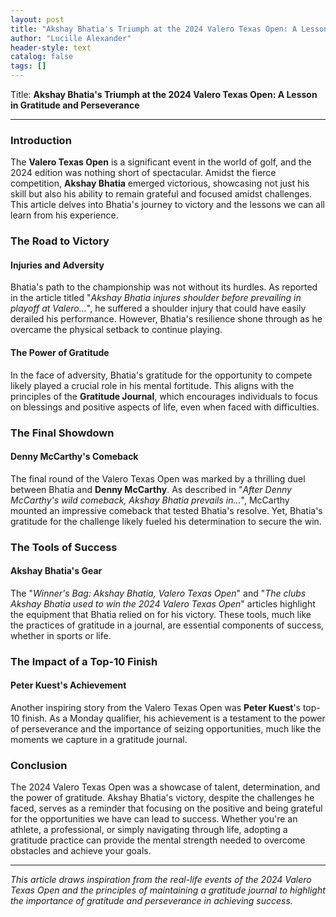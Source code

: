 ```yaml
---
layout: post
title: "Akshay Bhatia's Triumph at the 2024 Valero Texas Open: A Lesson in Gratitude and Perseverance"
author: "Lucille Alexander"
header-style: text
catalog: false
tags: []
---
```


Title: **Akshay Bhatia's Triumph at the 2024 Valero Texas Open: A Lesson in Gratitude and Perseverance**

---

### Introduction

The **Valero Texas Open** is a significant event in the world of golf, and the 2024 edition was nothing short of spectacular. Amidst the fierce competition, **Akshay Bhatia** emerged victorious, showcasing not just his skill but also his ability to remain grateful and focused amidst challenges. This article delves into Bhatia's journey to victory and the lessons we can all learn from his experience.

### The Road to Victory

#### Injuries and Adversity

Bhatia's path to the championship was not without its hurdles. As reported in the article titled "*Akshay Bhatia injures shoulder before prevailing in playoff at Valero...*", he suffered a shoulder injury that could have easily derailed his performance. However, Bhatia's resilience shone through as he overcame the physical setback to continue playing.

#### The Power of Gratitude

In the face of adversity, Bhatia's gratitude for the opportunity to compete likely played a crucial role in his mental fortitude. This aligns with the principles of the **Gratitude Journal**, which encourages individuals to focus on blessings and positive aspects of life, even when faced with difficulties.

### The Final Showdown

#### Denny McCarthy's Comeback

The final round of the Valero Texas Open was marked by a thrilling duel between Bhatia and **Denny McCarthy**. As described in "*After Denny McCarthy's wild comeback, Akshay Bhatia prevails in...*", McCarthy mounted an impressive comeback that tested Bhatia's resolve. Yet, Bhatia's gratitude for the challenge likely fueled his determination to secure the win.

### The Tools of Success

#### Akshay Bhatia's Gear

The "*Winner's Bag: Akshay Bhatia, Valero Texas Open*" and "*The clubs Akshay Bhatia used to win the 2024 Valero Texas Open*" articles highlight the equipment that Bhatia relied on for his victory. These tools, much like the practices of gratitude in a journal, are essential components of success, whether in sports or life.

### The Impact of a Top-10 Finish

#### Peter Kuest's Achievement

Another inspiring story from the Valero Texas Open was **Peter Kuest**'s top-10 finish. As a Monday qualifier, his achievement is a testament to the power of perseverance and the importance of seizing opportunities, much like the moments we capture in a gratitude journal.

### Conclusion

The 2024 Valero Texas Open was a showcase of talent, determination, and the power of gratitude. Akshay Bhatia's victory, despite the challenges he faced, serves as a reminder that focusing on the positive and being grateful for the opportunities we have can lead to success. Whether you're an athlete, a professional, or simply navigating through life, adopting a gratitude practice can provide the mental strength needed to overcome obstacles and achieve your goals.

---

*This article draws inspiration from the real-life events of the 2024 Valero Texas Open and the principles of maintaining a gratitude journal to highlight the importance of gratitude and perseverance in achieving success.*